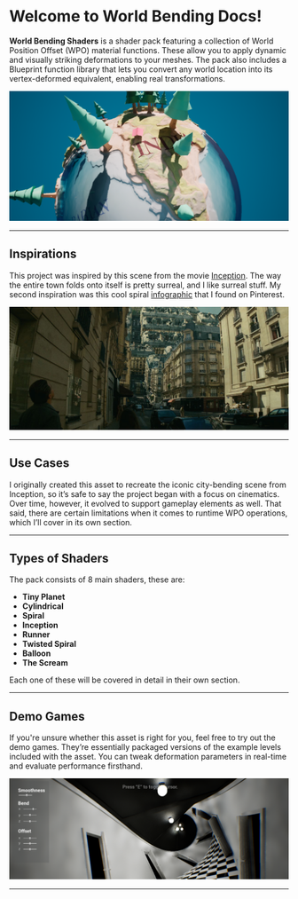 # Welcome to World Bending Docs!

**World Bending Shaders** is a shader pack featuring a collection of World Position Offset (WPO) material functions. These allow you to apply dynamic and visually striking deformations to your meshes. The pack also includes a Blueprint function library that lets you convert any world location into its vertex-deformed equivalent, enabling real transformations.

![Tiny Planet Shader](<images/Little India_1.png>)

---

## Inspirations

This project was inspired by this scene from the movie [Inception](https://en.wikipedia.org/wiki/Inception). The way the entire town folds onto itself is pretty surreal, and I like surreal stuff. My second inspiration was this cool spiral [infographic](https://www.pinterest.com/pin/604889793740921077/) that I found on Pinterest.

![Inception Street](images/Inception_Street.jpg)

---

## Use Cases

I originally created this asset to recreate the iconic city-bending scene from Inception, so it’s safe to say the project began with a focus on cinematics. Over time, however, it evolved to support gameplay elements as well. That said, there are certain limitations when it comes to runtime WPO operations, which I’ll cover in its own section.

---

## Types of Shaders

The pack consists of 8 main shaders, these are:

- **Tiny Planet** 
- **Cylindrical** 
- **Spiral**
- **Inception**
- **Runner** 
- **Twisted Spiral**
- **Balloon**
- **The Scream**

Each one of these will be covered in detail in their own section.

---

## Demo Games

If you're unsure whether this asset is right for you, feel free to try out the demo games. They’re essentially packaged versions of the example levels included with the asset. You can tweak deformation parameters in real-time and evaluate performance firsthand.

![alt text](<images/Twisty Demo.png>)

---